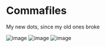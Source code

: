 # Commafiles

My new dots, since my old ones broke

![image](https://github.com/Suyashtnt/commafiles/assets/45307955/73f4c9f8-6fa3-4b5f-928a-28ed8435b707)
![image](https://github.com/Suyashtnt/commafiles/assets/45307955/01ef84a5-6473-43f4-ae9a-151d18c68ec5)
![image](https://github.com/Suyashtnt/commafiles/assets/45307955/f04bc0e0-2886-43d5-b2fd-ac9a2e1b2435)
